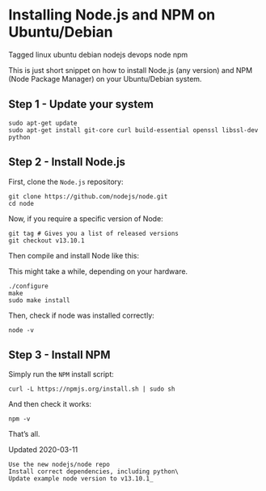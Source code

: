 
# Installing Node.js and NPM on Ubuntu/Debian


Tagged linux ubuntu debian nodejs devops node npm

This is just short snippet on how to install Node.js (any version) and NPM (Node Package Manager) on your Ubuntu/Debian system.

## Step 1 - Update your system

```
sudo apt-get update
sudo apt-get install git-core curl build-essential openssl libssl-dev python
```

## Step 2 - Install Node.js

First, clone the `Node.js` repository:

```
git clone https://github.com/nodejs/node.git
cd node
```

Now, if you require a specific version of Node:

```
git tag # Gives you a list of released versions
git checkout v13.10.1
```

Then compile and install Node like this:

This might take a while, depending on your hardware.

```
./configure
make
sudo make install
```

Then, check if node was installed correctly:

```
node -v

```

## Step 3 - Install NPM

Simply run the `NPM` install script:

```
curl -L https://npmjs.org/install.sh | sudo sh

```

And then check it works:

```
npm -v

```

That’s all.

Updated 2020-03-11

    Use the new nodejs/node repo
    Install correct dependencies, including python\
    Update example node version to v13.10.1_
